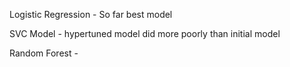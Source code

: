 Logistic Regression - So far best model

SVC Model - hypertuned model did more poorly than initial model

Random Forest - 